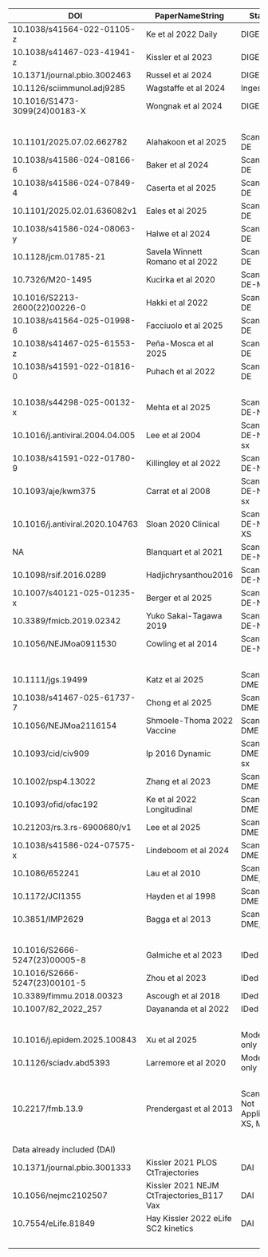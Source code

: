 | DOI | PaperNameString | Status | By |
|-----|-----------------|--------|----|
| 10.1038/s41564-022-01105-z | Ke et al 2022 Daily | DIGESTED | Stephen |
| 10.1038/s41467-023-41941-z | Kissler et al 2023 | DIGESTED | Stephen |
| 10.1371/journal.pbio.3002463 | Russel et al 2024 | DIGESTED | Stephen |
| 10.1126/sciimmunol.adj9285 | Wagstaffe et al 2024 | Ingested | Stephen |
| 10.1016/S1473-3099(24)00183-X| Wongnak et al 2024 | DIGESTED | Stephen |
| | | | 2, 5 |
| 10.1101/2025.07.02.662782 | Alahakoon et al 2025 | Scanned: DE | Ellen |
| 10.1038/s41586-024-08166-6 | Baker et al 2024 | Scanned: DE | Ellen |
| 10.1038/s41586-024-07849-4 | Caserta et al 2025 | Scanned: DE | Ellen |
| 10.1101/2025.02.01.636082v1 | Eales et al 2025 | Scanned: DE | Ellen |
| 10.1038/s41586-024-08063-y | Halwe et al 2024 | Scanned: DE | Ellen |
| 10.1128/jcm.01785-21 | Savela Winnett Romano et al 2022 | Scanned: DE | Ellen |
| 10.7326/M20-1495 | Kucirka et al 2020 | Scanned: DE-MA | Ellen |
| 10.1016/S2213-2600(22)00226-0 | Hakki et al 2022 | Scanned: DE | Ellen |
| 10.1038/s41564-025-01998-6 | Facciuolo et al 2025 | Scanned: DE | Ellen |
| 10.1038/s41467-025-61553-z | Peña-Mosca et al 2025  | Scanned: DE | Ellen |
| 10.1038/s41591-022-01816-0 | Puhach et al 2022 | Scanned: DE | Ellen |
| | | | 11 (10) |
| 10.1038/s44298-025-00132-x | Mehta et al 2025 | Scanned: DE-NEA | Ellen |
| 10.1016/j.antiviral.2004.04.005 | Lee et al 2004 | Scanned: DE-NEA, sx | Ellen |
| 10.1038/s41591-022-01780-9 | Killingley et al 2022 | Scanned: DE-NEA | Ellen |
| 10.1093/aje/kwm375 | Carrat et al 2008 | Scanned: DE-NEA, sx | Ellen via Casey |
| 10.1016/j.antiviral.2020.104763 | Sloan 2020 Clinical | Scanned: DE-NEA-XS | Ellen via Casey |
| NA | Blanquart et al 2021 | Scanned: DE-NEA | Ellen via Casey |
| 10.1098/rsif.2016.0289 | Hadjichrysanthou2016 | Scanned: DE-NEA | Ellen via Casey |
| 10.1007/s40121-025-01235-x | Berger et al 2025 | Scanned: DE-NEA | Ellen |
| 10.3389/fmicb.2019.02342 | Yuko Sakai-Tagawa 2019 | Scanned: DE-NEA | Ellen |
| 10.1056/NEJMoa0911530 | Cowling et al 2014 | Scanned: DE-NEA | Ellen |
| | | | 10 |
| 10.1111/jgs.19499 | Katz et al 2025 | Scanned: DME | Ellen |
| 10.1038/s41467-025-61737-7 | Chong et al 2025 | Scanned: DME | Ellen |
| 10.1056/NEJMoa2116154 | Shmoele-Thoma 2022 Vaccine | Scanned: DME | Ellen via Casey |
| 10.1093/cid/civ909 | Ip 2016 Dynamic | Scanned: DME-XS, sx | Ellen via Casey |
| 10.1002/psp4.13022 | Zhang et al 2023 | Scanned: DME | Ellen |
| 10.1093/ofid/ofac192 | Ke et al 2022 Longitudinal | Scanned: DME | Ellen |
| 10.21203/rs.3.rs-6900680/v1 | Lee et al 2025 | Scanned: DME | Ellen |
| 10.1038/s41586-024-07575-x | Lindeboom et al 2024 | Scanned: DME | Ellen |
| 10.1086/652241 | Lau et al 2010 | Scanned: DME, sx | Ellen via Casey |
| 10.1172/JCI1355 | Hayden et al 1998 | Scanned: DME | Ellen via Casey |
| 10.3851/IMP2629 | Bagga et al 2013 | Scanned: DME, sx | Ellen via Casey |
| | | | 11 |
| 10.1016/S2666-5247(23)00005-8 | Galmiche et al 2023 | IDed | Ellen |
| 10.1016/S2666-5247(23)00101-5 | Zhou et al 2023 | IDed | Ellen |
| 10.3389/fimmu.2018.00323 | Ascough et al 2018 | IDed | Ellen |
| 10.1007/82_2022_257 | Dayananda et al 2022 | IDed | Ellen |
| | | | 4+ |
| 10.1016/j.epidem.2025.100843 | Xu et al 2025 | Modeling only paper | Ellen |
| 10.1126/sciadv.abd5393 | Larremore et al 2020 | Modeling only paper | Ellen via Casey |
| | | | 2 |
| 10.2217/fmb.13.9 | Prendergast et al 2013 | Scanned: Not Applicable, XS, MA | Ellen |
| | | | 1 |
| Data already included (DAI) | | | |
| 10.1371/journal.pbio.3001333 | Kissler 2021 PLOS CtTrajectories | DAI | Ellen |
| 10.1056/nejmc2102507 | Kissler 2021 NEJM CtTrajectories_B117 Vax | DAI | Ellen |
| 10.7554/eLife.81849 | Hay Kissler 2022 eLife SC2 kinetics | DAI | Ellen |
| | | | 3 |